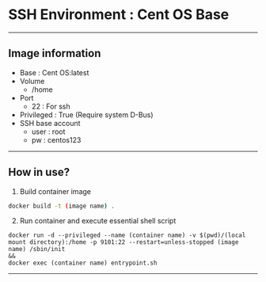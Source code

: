 SSH Environment : Cent OS Base
===
***

## Image information
- Base : Cent OS:latest
- Volume
    - /home
- Port
    - 22 : For ssh
- Privileged : True (Require system D-Bus)
- SSH base account 
    - user : root
    - pw : centos123
***
## How in use?
1. Build container image

```bash
docker build -t (image name) .
```

2. Run container and execute essential shell script

```
docker run -d --privileged --name (container name) -v $(pwd)/(local mount directory):/home -p 9101:22 --restart=unless-stopped (image name) /sbin/init 
&& 
docker exec (container name) entrypoint.sh
```
***
